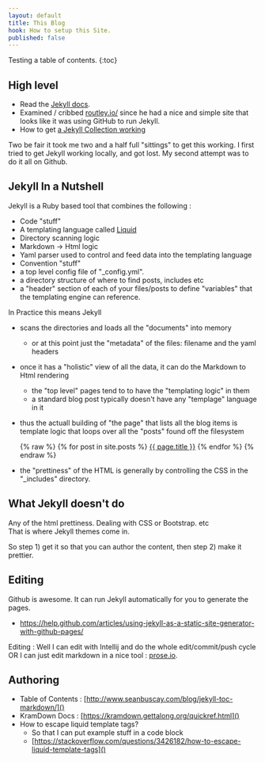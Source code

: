 ```yaml
---
layout: default
title: This Blog
hook: How to setup this Site.
published: false
---
```

Testing a table of contents.
{:toc}

## High level

* Read the [Jekyll docs](https://jekyllrb.com/).
* Examined / cribbed [routley.io/](https://routley.io/) since he had a nice and simple site that looks like it was using GitHub to run Jekyll.
* How to get [a Jekyll Collection working](https://www.sitepoint.com/getting-started-jekyll-collections/)

Two be fair it took me two and a half full "sittings" to get this working.   I first tried to get Jekyll working locally, and got lost.  My second attempt was to do it all on Github.

## Jekyll In a Nutshell

Jekyll is a Ruby based tool that combines the following :
* Code "stuff"
 * A templating language called [Liquid](https://jekyllrb.com/docs/templates/)
 * Directory scanning logic
 * Markdown -> Html logic
 * Yaml parser used to control and feed data into the templating language
* Convention "stuff"
 * a top level config file of "_config.yml".
 * a directory structure of where to find posts, includes etc
 * a "header" section of each of your files/posts to define "variables" that the templating engine can reference.
       
In Practice this means Jekyll
* scans the directories and loads all the "documents" into memory
	* or at this point just the "metadata" of the files: filename and the yaml headers 
* once it has a "holistic" view of all the data, it can do the Markdown to Html rendering
	* the "top level" pages tend to to have the "templating logic" in them
	* a standard blog post typically doesn't have any "templage" language in it
* thus the actuall building of "the page" that lists all the blog items is template logic that loops over all the "posts" found off the filesystem


	{% raw  %}
	{% for post in site.posts %}
    	<a href="{{ page.url }}">{{ page.title }}</a>
    {% endfor %}
	{% endraw %}

* the "prettiness" of the HTML is generally by controlling the CSS in the "_includes" directory.

## What Jekyll doesn't do

Any of the html prettiness.   Dealing with CSS or Bootstrap. etc   
That is where Jekyll themes come in.

So step 1) get it so that you can author the content, then step 2) make it prettier.

## Editing

Github is awesome.  It can run Jekyll automatically for you to generate the pages.
* https://help.github.com/articles/using-jekyll-as-a-static-site-generator-with-github-pages/

Editing : Well I can edit with Intellij and do the whole edit/commit/push cycle OR I can just edit markdown in a nice tool : [prose.io](http://prose.io/#about).

## Authoring

- Table of Contents : [http://www.seanbuscay.com/blog/jekyll-toc-markdown/]()
- KramDown Docs :  [https://kramdown.gettalong.org/quickref.html]()
- How to escape liquid template tags?
	- So that I can put example stuff in a code block
    - [https://stackoverflow.com/questions/3426182/how-to-escape-liquid-template-tags]()


